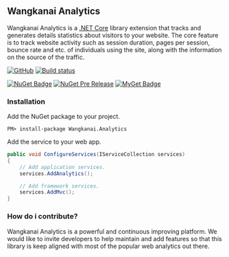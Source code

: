 ## Wangkanai Analytics

Wangkanai Analytics is a [.NET Core](https://dotnet.github.io/) library extension that tracks and generates details statistics about visitors to your website.
The core feature is to track website activity such as session duration, pages per session, bounce rate and etc. of individuals using the site, along with the information on the source of the traffic.

[![GitHub](https://github.com/wangkanai/analytics/workflows/Analytics-CI/badge.svg)](https://github.com/wangkanai/analytics/actions)
[![Build status](https://ci.appveyor.com/api/projects/status/t46adtm386rxiqam?svg=true)](https://ci.appveyor.com/project/wangkanai/analytics)

[![NuGet Badge](https://buildstats.info/nuget/wangkanai.analytics)](https://www.nuget.org/packages/wangkanai.analytics)
[![NuGet Pre Release](https://img.shields.io/nuget/vpre/wangkanai.analytics.svg?maxAge=3600)](https://www.nuget.org/packages/wangkanai.analytics/)
[![MyGet Badge](https://buildstats.info/myget/wangkanai/wangkanai.analytics)](https://www.myget.org/feed/wangkanai/package/nuget/wangkanai.analytics)

### Installation

Add the NuGet package to your project.

```
PM> install-package Wangkanai.Analytics
```

Add the service to your web app.

```csharp
public void ConfigureServices(IServiceCollection services)
{
    // Add application services.
    services.AddAnalytics();

    // Add framework services.
    services.AddMvc();    
}
```

### How do i contribute?

Wangkanai Analytics is a powerful and continuous improving platform. We would like to invite developers to help maintain and add features so that this library is keep aligned with most of the popular web analytics out there. 

